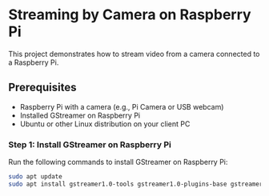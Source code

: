 # Streaming by Camera on Raspberry Pi

This project demonstrates how to stream video from a camera connected to a Raspberry Pi.

## Prerequisites

- Raspberry Pi with a camera (e.g., Pi Camera or USB webcam)
- Installed GStreamer on Raspberry Pi
- Ubuntu or other Linux distribution on your client PC

### Step 1: Install GStreamer on Raspberry Pi

Run the following commands to install GStreamer on Raspberry Pi:

```bash
sudo apt update
sudo apt install gstreamer1.0-tools gstreamer1.0-plugins-base gstreamer1.0-plugins-good gstreamer1.0-plugins-bad gstreamer1.0-plugins-ugly
